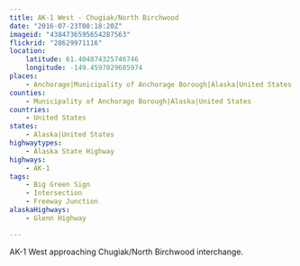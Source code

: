 ```yaml
---
title: AK-1 West - Chugiak/North Birchwood
date: "2016-07-23T08:18:20Z"
imageid: "4384736595654287563"
flickrid: "28629971116"
location:
    latitude: 61.404874325746746
    longitude: -149.4597029685974
places:
    - Anchorage|Municipality of Anchorage Borough|Alaska|United States
counties:
    - Municipality of Anchorage Borough|Alaska|United States
countries:
    - United States
states:
    - Alaska|United States
highwaytypes:
    - Alaska State Highway
highways:
    - AK-1
tags:
    - Big Green Sign
    - Intersection
    - Freeway Junction
alaskaHighways:
    - Glenn Highway

---
```

AK-1 West approaching Chugiak/North Birchwood interchange.